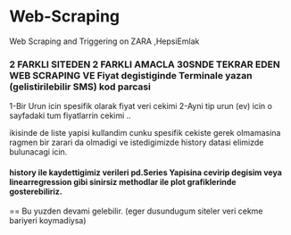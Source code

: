 # Web-Scraping
Web Scraping and Triggering on ZARA ,HepsiEmlak

### 2 FARKLI SITEDEN 2 FARKLI AMACLA 30SNDE TEKRAR EDEN WEB SCRAPING VE Fiyat degistiginde Terminale yazan (gelistirilebilir SMS) kod parcasi

1-Bir Urun icin spesifik olarak fiyat veri cekimi 
2-Ayni tip urun (ev) icin o sayfadaki tum fiyatlarrin cekimi
..

ikisinde de liste yapisi kullandim cunku spesifik cekiste gerek olmamasina ragmen bir zarari da olmadigi ve istedigimizde history datasi elimizde bulunacagi icin.

#### history ile kaydettigimiz verileri pd.Series Yapisina cevirip degisim veya linearregression gibi sinirsiz methodlar ile plot grafiklerinde gosterebiliriz.
== Bu yuzden devami gelebilir. (eger dusundugum siteler veri cekme bariyeri koymadiysa)
